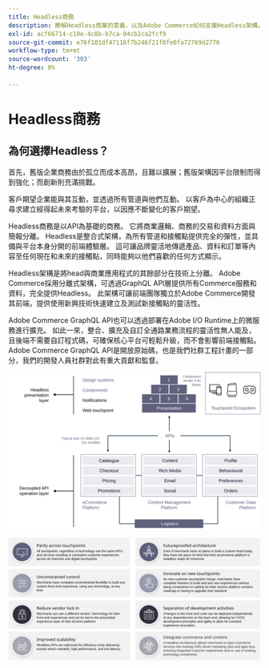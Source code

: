 ```yaml
---
title: Headless商務
description: 瞭解Headless商業的意義，以及Adobe Commerce如何支援Headless架構。
exl-id: acf66714-c10e-4c8b-b7ca-04cb2ca2fcf9
source-git-commit: e76f101df47116f7b246f21f0fe0fa72769d2776
workflow-type: tm+mt
source-wordcount: '303'
ht-degree: 0%

---
```


# Headless商務

## 為何選擇Headless？

首先，舊版企業商務由於孤立而成本高昂，且難以擴展；舊版架構因平台限制而得到強化；而創新則充滿挑戰。

客戶期望企業能與其互動，並透過所有管道與他們互動。 以客戶為中心的組織正尋求建立經得起未來考驗的平台，以因應不斷變化的客戶期望。

Headless商務是以API為基礎的商務。 它將商業邏輯、商務的交易和資料方面與簡報分離。 Headless是整合式架構，為所有管道和接觸點提供完全的彈性，並具備與平台本身分開的前端體驗層。 這可讓品牌靈活地傳遞產品、資料和訂單等內容至任何現在和未來的接觸點，同時能夠以他們喜歡的任何方式顯示。

Headless架構是將head與商業應用程式的其餘部分在技術上分離。 Adobe Commerce採用分離式架構，可透過GraphQL API層提供所有Commerce服務和資料，完全提供Headless。 此架構可讓前端團隊獨立於Adobe Commerce開發其前端，提供使用新興技術快速建立及測試新接觸點的靈活性。

Adobe Commerce GraphQL API也可以透過部署在Adobe I/O Runtime上的微服務進行擴充。 如此一來，整合、擴充及自訂全通路業務流程的靈活性無人能及，且後端不需要自訂程式碼，可確保核心平台可輕鬆升級，而不會影響前端接觸點。 Adobe Commerce GraphQL API是開放原始碼，也是我們社群工程計畫的一部分，我們的開發人員社群對此有重大貢獻和監督。

![Headless商務架構圖](../../../assets/playbooks/headless-diagram.svg)

![Headless商務架構圖的優勢](../../../assets/playbooks/headless-benefits.svg)
